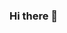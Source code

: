 ### Hi there 👋

<!--
**HubingLion/HubingLion** is a ✨ _special_ ✨ repository because its `README.md` (this file) appears on your GitHub profile.

Here are some ideas to get you started:

- 🔭 I’m currently working on Southeast University
- 🌱 I’m currently learning Multimodal General Artificial Intelligence
- 👯 I’m looking to collaborate on Multimodal General Artificial Intelligence
- 🤔 I’m looking for help with ...
- 💬 Ask me about ...
- 📫 How to reach me: ...
- 😄 Pronouns: ...
- ⚡ Fun fact: ...
-->
